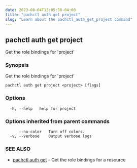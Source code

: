 ```yaml
---
date: 2023-08-04T13:05:50-04:00
title: "pachctl auth get project"
slug: "Learn about the pachctl_auth_get_project command"
---
```


## pachctl auth get project

Get the role bindings for 'project'

### Synopsis

Get the role bindings for 'project'

```
pachctl auth get project <project> [flags]
```

### Options

```
  -h, --help   help for project
```

### Options inherited from parent commands

```
      --no-color   Turn off colors.
  -v, --verbose    Output verbose logs
```

### SEE ALSO

* [pachctl auth get](/commands/pachctl_auth_get/)	 - Get the role bindings for a resource

